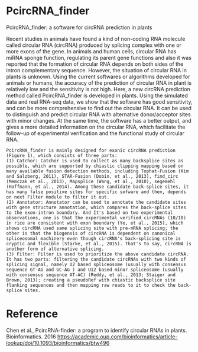 # PcircRNA_finder
PcircRNA_finder: a software for circRNA prediction in plants

  Recent studies in animals have found a kind of non-coding RNA molecule called circular RNA (circRNA) produced by splicing complex with one or more exons of the gene. In animals and human cells, circular RNA has miRNA sponge function, regulating its parent gene functions and also it was reported that the formation of circular RNA depends on both sides of the intron complementary sequence. However, the situation of circular RNA in plants is unknown. Using the current softwares or algorithms developed for animals or humans, the accuracy of the prediction of circular RNA in plant is relatively low and the sensitivity is not high. Here, a new circRNA prediction method called PcircRNA_finder is developed in plants. Using the simulated data and real RNA-seq data, we show that the software has good sensitivity, and can be more comprehensive to find out the circular RNA. It can be used to distinguish and predict circular RNA with alternative donor/acceptor sites with minor changes. At the same time, the software has a better output, and gives a more detailed information on the circular RNA, which facilitate the follow-up of experimental verification and the functional study of circular RNA.

	PcircRNA_finder is mainly designed for exonic circRNA prediction (Figure 1), which consists of three parts: 
	(1) Catchor: Catchor is used to collect as many backsplice sites as possible, which are supported by chiastic clipping mapping based on many available fusion detection methods, including Tophat-Fusion (Kim and Salzberg, 2011), STAR-Fusion (Dobin, et al., 2013), find_circ (Memczak et al., 2013), Mapsplice (Wang, et al., 2010), segemehl (Hoffmann, et al., 2014). Among these candidate back-splice sites, it has many false positive sites for specific sofware and then, depends on next Filter module to filter it out.
 	(2) Annotator: Annotator can be used to annotate the candidate sites with gene structure annotation, which compares the back-splice sites to the exon-intron boundary. And It's based on two experimental observations, one is that the experimental verified circRNAs (10/18) in rice are consistent with exon boundary (Ye, et al., 2015), which shows circRNA used same splicing site with pre-mRNA splicing; the other is that the biogensis of circRNA is dependent on canonical spliceosomal machinery even though circRNA's back-splicing site is cryptic and flexible (Starke, et al., 2015). That's to say, circRNA is another form of alternative splicing. 
	(3) Filter: Filter is used to prioritize the above candidate circRNA. It has two parts: filtering the candidate circRNAs with two kinds of splicing signal, namely U2 based spliceosome (usually with consensus sequence GT-AG and GC-AG ) and U12 based minor spliceosome (usually with consensus sequence AT-AC) (Reddy, et al., 2013; Staiger and Brown, 2013); creating a pseudoRef with chiastic backsplice site flanking sequences and then mapping raw reads to it to check the back-splice sites.


# Reference
Chen et al., PcircRNA-finder: a program to identify circular RNAs in plants. Bioinformatics. 2016
https://academic.oup.com/bioinformatics/article-lookup/doi/10.1093/bioinformatics/btw496
